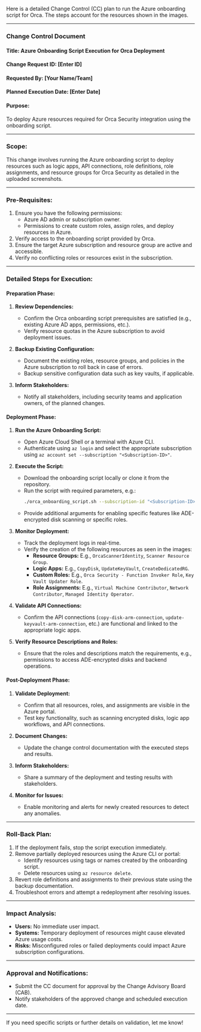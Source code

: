 Here is a detailed Change Control (CC) plan to run the Azure onboarding script for Orca. The steps account for the resources shown in the images.

---

### **Change Control Document**
#### **Title:** Azure Onboarding Script Execution for Orca Deployment  
#### **Change Request ID:** [Enter ID]  
#### **Requested By:** [Your Name/Team]  
#### **Planned Execution Date:** [Enter Date]  
#### **Purpose:**  
To deploy Azure resources required for Orca Security integration using the onboarding script.  

---

### **Scope:**  
This change involves running the Azure onboarding script to deploy resources such as logic apps, API connections, role definitions, role assignments, and resource groups for Orca Security as detailed in the uploaded screenshots.

---

### **Pre-Requisites:**  
1. Ensure you have the following permissions:
   - Azure AD admin or subscription owner.
   - Permissions to create custom roles, assign roles, and deploy resources in Azure.
2. Verify access to the onboarding script provided by Orca.
3. Ensure the target Azure subscription and resource group are active and accessible.
4. Verify no conflicting roles or resources exist in the subscription.

---

### **Detailed Steps for Execution:**  

#### **Preparation Phase:**  
1. **Review Dependencies:**
   - Confirm the Orca onboarding script prerequisites are satisfied (e.g., existing Azure AD apps, permissions, etc.).
   - Verify resource quotas in the Azure subscription to avoid deployment issues.

2. **Backup Existing Configuration:**
   - Document the existing roles, resource groups, and policies in the Azure subscription to roll back in case of errors.
   - Backup sensitive configuration data such as key vaults, if applicable.

3. **Inform Stakeholders:**
   - Notify all stakeholders, including security teams and application owners, of the planned changes.

#### **Deployment Phase:**  
1. **Run the Azure Onboarding Script:**
   - Open Azure Cloud Shell or a terminal with Azure CLI.
   - Authenticate using `az login` and select the appropriate subscription using `az account set --subscription "<Subscription-ID>"`.

2. **Execute the Script:**
   - Download the onboarding script locally or clone it from the repository.
   - Run the script with required parameters, e.g.:
     ```bash
     ./orca_onboarding_script.sh --subscription-id "<Subscription-ID>" --resource-group "<Resource-Group-Name>"
     ```
   - Provide additional arguments for enabling specific features like ADE-encrypted disk scanning or specific roles.

3. **Monitor Deployment:**
   - Track the deployment logs in real-time.
   - Verify the creation of the following resources as seen in the images:
     - **Resource Groups:** E.g., `OrcaScannerIdentity`, `Scanner Resource Group`.
     - **Logic Apps:** E.g., `CopyDisk`, `UpdateKeyVault`, `CreateDedicatedRG`.
     - **Custom Roles:** E.g., `Orca Security - Function Invoker Role`, `Key Vault Updater Role`.
     - **Role Assignments:** E.g., `Virtual Machine Contributor`, `Network Contributor`, `Managed Identity Operator`.

4. **Validate API Connections:**
   - Confirm the API connections (`copy-disk-arm-connection`, `update-keyvault-arm-connection`, etc.) are functional and linked to the appropriate logic apps.

5. **Verify Resource Descriptions and Roles:**
   - Ensure that the roles and descriptions match the requirements, e.g., permissions to access ADE-encrypted disks and backend operations.

#### **Post-Deployment Phase:**  
1. **Validate Deployment:**
   - Confirm that all resources, roles, and assignments are visible in the Azure portal.
   - Test key functionality, such as scanning encrypted disks, logic app workflows, and API connections.

2. **Document Changes:**
   - Update the change control documentation with the executed steps and results.

3. **Inform Stakeholders:**
   - Share a summary of the deployment and testing results with stakeholders.

4. **Monitor for Issues:**
   - Enable monitoring and alerts for newly created resources to detect any anomalies.

---

### **Roll-Back Plan:**  
1. If the deployment fails, stop the script execution immediately.  
2. Remove partially deployed resources using the Azure CLI or portal:
   - Identify resources using tags or names created by the onboarding script.
   - Delete resources using `az resource delete`.  
3. Revert role definitions and assignments to their previous state using the backup documentation.  
4. Troubleshoot errors and attempt a redeployment after resolving issues.

---

### **Impact Analysis:**  
- **Users:** No immediate user impact.  
- **Systems:** Temporary deployment of resources might cause elevated Azure usage costs.  
- **Risks:** Misconfigured roles or failed deployments could impact Azure subscription configurations.  

---

### **Approval and Notifications:**  
- Submit the CC document for approval by the Change Advisory Board (CAB).  
- Notify stakeholders of the approved change and scheduled execution date.  

---

If you need specific scripts or further details on validation, let me know!
